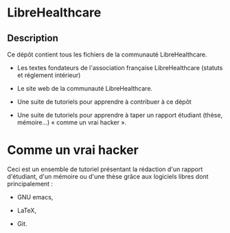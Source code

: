 LibreHealthcare
====================

Description
----

Ce dépôt contient tous les fichiers de la communauté LibreHealthcare.

- Les textes fondateurs de l'association française LibreHealthcare
  (statuts et réglement intérieur)

- Le site web de la communauté LibreHealthcare.

- Une suite de tutoriels pour apprendre à contribuer à ce dépôt

- Une suite de tutoriels pour apprendre à taper un rapport étudiant
  (thèse, mémoire…) « comme un vrai hacker ».

# Comme un vrai hacker

Ceci est un ensemble de tutoriel présentant la rédaction d'un rapport
d'étudiant, d'un mémoire ou d'une thèse grâce aux logiciels libres
dont principalement :

- GNU emacs,

- LaTeX,

- Git.
